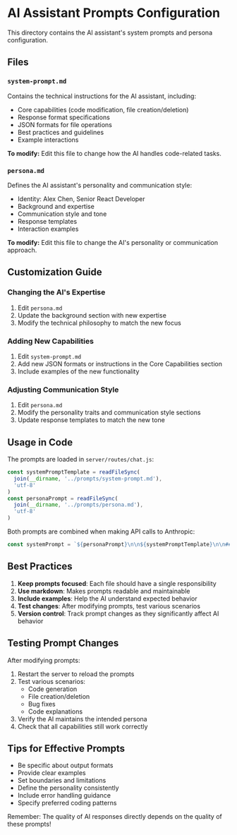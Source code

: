 # AI Assistant Prompts Configuration

This directory contains the AI assistant's system prompts and persona configuration.

## Files

### `system-prompt.md`
Contains the technical instructions for the AI assistant, including:
- Core capabilities (code modification, file creation/deletion)
- Response format specifications
- JSON formats for file operations
- Best practices and guidelines
- Example interactions

**To modify:** Edit this file to change how the AI handles code-related tasks.

### `persona.md`
Defines the AI assistant's personality and communication style:
- Identity: Alex Chen, Senior React Developer
- Background and expertise
- Communication style and tone
- Response templates
- Interaction examples

**To modify:** Edit this file to change the AI's personality or communication approach.

## Customization Guide

### Changing the AI's Expertise
1. Edit `persona.md`
2. Update the background section with new expertise
3. Modify the technical philosophy to match the new focus

### Adding New Capabilities
1. Edit `system-prompt.md`
2. Add new JSON formats or instructions in the Core Capabilities section
3. Include examples of the new functionality

### Adjusting Communication Style
1. Edit `persona.md`
2. Modify the personality traits and communication style sections
3. Update response templates to match the new tone

## Usage in Code

The prompts are loaded in `server/routes/chat.js`:

```javascript
const systemPromptTemplate = readFileSync(
  join(__dirname, '../prompts/system-prompt.md'), 
  'utf-8'
)
const personaPrompt = readFileSync(
  join(__dirname, '../prompts/persona.md'), 
  'utf-8'
)
```

Both prompts are combined when making API calls to Anthropic:

```javascript
const systemPrompt = `${personaPrompt}\n\n${systemPromptTemplate}\n\n## Current Context...`
```

## Best Practices

1. **Keep prompts focused**: Each file should have a single responsibility
2. **Use markdown**: Makes prompts readable and maintainable
3. **Include examples**: Help the AI understand expected behavior
4. **Test changes**: After modifying prompts, test various scenarios
5. **Version control**: Track prompt changes as they significantly affect AI behavior

## Testing Prompt Changes

After modifying prompts:

1. Restart the server to reload the prompts
2. Test various scenarios:
   - Code generation
   - File creation/deletion
   - Bug fixes
   - Code explanations
3. Verify the AI maintains the intended persona
4. Check that all capabilities still work correctly

## Tips for Effective Prompts

- Be specific about output formats
- Provide clear examples
- Set boundaries and limitations
- Define the personality consistently
- Include error handling guidance
- Specify preferred coding patterns

Remember: The quality of AI responses directly depends on the quality of these prompts!